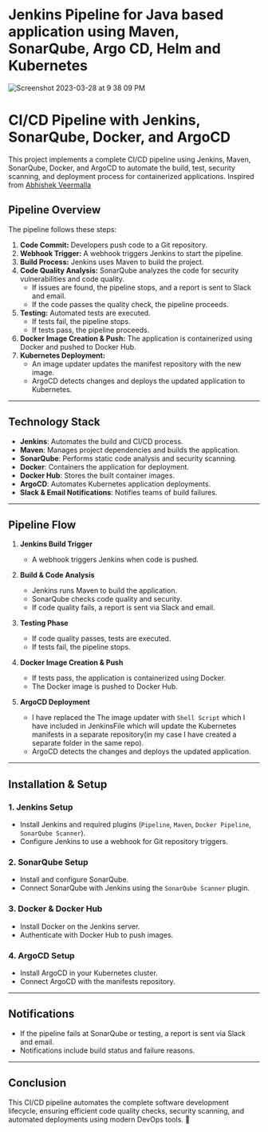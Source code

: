 # Jenkins Pipeline for Java based application using Maven, SonarQube, Argo CD, Helm and Kubernetes

![Screenshot 2023-03-28 at 9 38 09 PM](https://user-images.githubusercontent.com/43399466/228301952-abc02ca2-9942-4a67-8293-f76647b6f9d8.png)



# CI/CD Pipeline with Jenkins, SonarQube, Docker, and ArgoCD

This project implements a complete CI/CD pipeline using Jenkins, Maven, SonarQube, Docker, and ArgoCD to automate the build, test, security scanning, and deployment process for containerized applications.
Inspired from [Abhishek Veermalla](https://github.com/iam-veeramalla)

## **Pipeline Overview**
The pipeline follows these steps:

1. **Code Commit:** Developers push code to a Git repository.
2. **Webhook Trigger:** A webhook triggers Jenkins to start the pipeline.
3. **Build Process:** Jenkins uses Maven to build the project.
4. **Code Quality Analysis:** SonarQube analyzes the code for security vulnerabilities and code quality.
   - If issues are found, the pipeline stops, and a report is sent to Slack and email.
   - If the code passes the quality check, the pipeline proceeds.
5. **Testing:** Automated tests are executed.
   - If tests fail, the pipeline stops.
   - If tests pass, the pipeline proceeds.
6. **Docker Image Creation & Push:** The application is containerized using Docker and pushed to Docker Hub.
7. **Kubernetes Deployment:** 
   - An image updater updates the manifest repository with the new image.
   - ArgoCD detects changes and deploys the updated application to Kubernetes.

---

## **Technology Stack**
- **Jenkins**: Automates the build and CI/CD process.
- **Maven**: Manages project dependencies and builds the application.
- **SonarQube**: Performs static code analysis and security scanning.
- **Docker**: Containers the application for deployment.
- **Docker Hub**: Stores the built container images.
- **ArgoCD**: Automates Kubernetes application deployments.
- **Slack & Email Notifications**: Notifies teams of build failures.

---

## **Pipeline Flow**
1. **Jenkins Build Trigger**
   - A webhook triggers Jenkins when code is pushed.

2. **Build & Code Analysis**
   - Jenkins runs Maven to build the application.
   - SonarQube checks code quality and security.
   - If code quality fails, a report is sent via Slack and email.

3. **Testing Phase**
   - If code quality passes, tests are executed.
   - If tests fail, the pipeline stops.

4. **Docker Image Creation & Push**
   - If tests pass, the application is containerized using Docker.
   - The Docker image is pushed to Docker Hub.

5. **ArgoCD Deployment**
   - I have replaced the The image updater with `Shell Script` which I have included in JenkinsFile which will update the Kubernetes manifests in a separate repository(in my case I have created a separate folder in the same repo).
   - ArgoCD detects the changes and deploys the updated application.

---

## **Installation & Setup**
### **1. Jenkins Setup**
- Install Jenkins and required plugins (`Pipeline`, `Maven`, `Docker Pipeline`, `SonarQube Scanner`).
- Configure Jenkins to use a webhook for Git repository triggers.

### **2. SonarQube Setup**
- Install and configure SonarQube.
- Connect SonarQube with Jenkins using the `SonarQube Scanner` plugin.

### **3. Docker & Docker Hub**
- Install Docker on the Jenkins server.
- Authenticate with Docker Hub to push images.

### **4. ArgoCD Setup**
- Install ArgoCD in your Kubernetes cluster.
- Connect ArgoCD with the manifests repository.

---

## **Notifications**
- If the pipeline fails at SonarQube or testing, a report is sent via Slack and email.
- Notifications include build status and failure reasons.

---

## **Conclusion**
This CI/CD pipeline automates the complete software development lifecycle, ensuring efficient code quality checks, security scanning, and automated deployments using modern DevOps tools. 🚀
